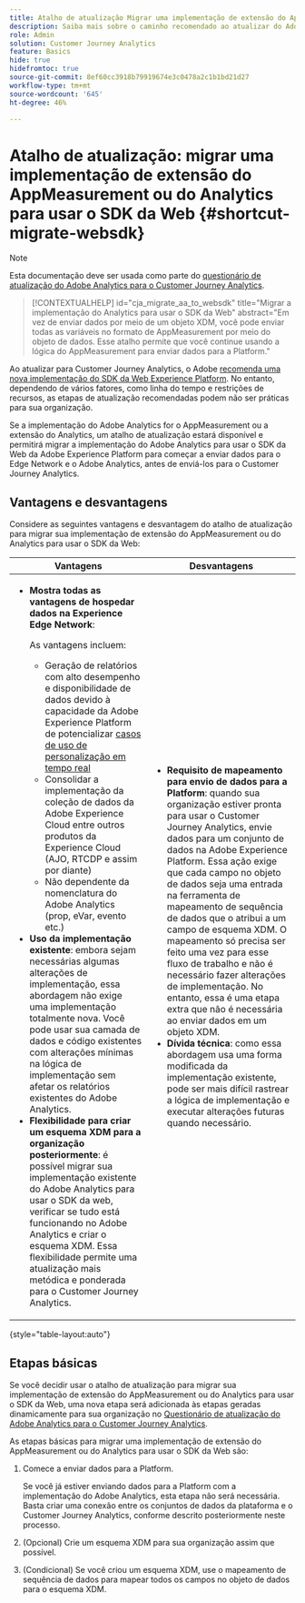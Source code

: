 ```yaml
---
title: Atalho de atualização Migrar uma implementação de extensão do AppMeasurement ou do Analytics para usar o SDK da Web
description: Saiba mais sobre o caminho recomendado ao atualizar do Adobe Analytics para o Customer Journey Analytics
role: Admin
solution: Customer Journey Analytics
feature: Basics
hide: true
hidefromtoc: true
source-git-commit: 8ef60cc3918b79919674e3c0478a2c1b1bd21d27
workflow-type: tm+mt
source-wordcount: '645'
ht-degree: 46%

---
```


# Atalho de atualização: migrar uma implementação de extensão do AppMeasurement ou do Analytics para usar o SDK da Web {#shortcut-migrate-websdk}

>[!NOTE]
>
>Esta documentação deve ser usada como parte do [questionário de atualização do Adobe Analytics para o Customer Journey Analytics](https://gigazelle.github.io/cja-ttv/).

<!-- markdownlint-disable MD034 -->

>[!CONTEXTUALHELP]
>id="cja_migrate_aa_to_websdk"
>title="Migrar a implementação do Analytics para usar o SDK da Web"
>abstract="Em vez de enviar dados por meio de um objeto XDM, você pode enviar todas as variáveis no formato de AppMeasurement por meio do objeto de dados. Esse atalho permite que você continue usando a lógica do AppMeasurement para enviar dados para a Platform."

<!-- markdownlint-enable MD034 -->

Ao atualizar para Customer Journey Analytics, o Adobe [recomenda uma nova implementação do SDK da Web Experience Platform](/help/getting-started/cja-upgrade/cja-upgrade-recommendations.md). No entanto, dependendo de vários fatores, como linha do tempo e restrições de recursos, as etapas de atualização recomendadas podem não ser práticas para sua organização.

Se a implementação do Adobe Analytics for o AppMeasurement ou a extensão do Analytics, um atalho de atualização estará disponível e permitirá migrar a implementação do Adobe Analytics para usar o SDK da Web da Adobe Experience Platform para começar a enviar dados para o Edge Network e o Adobe Analytics, antes de enviá-los para o Customer Journey Analytics.

## Vantagens e desvantagens

Considere as seguintes vantagens e desvantagem do atalho de atualização para migrar sua implementação de extensão do AppMeasurement ou do Analytics para usar o SDK da Web:

| Vantagens | Desvantagens |
|----------|---------|
| <ul><li>**Mostra todas as vantagens de hospedar dados na Experience Edge Network**: <p>As vantagens incluem:</p><ul><li>Geração de relatórios com alto desempenho e disponibilidade de dados devido à capacidade da Adobe Experience Platform de potencializar [casos de uso de personalização em tempo real](https://experienceleague.adobe.com/br/docs/experience-platform/destinations/ui/activate/configure-personalization-destinations.html)</li><li>Consolidar a implementação da coleção de dados da Adobe Experience Cloud entre outros produtos da Experience Cloud (AJO, RTCDP e assim por diante)</li><li>Não dependente da nomenclatura do Adobe Analytics (prop, eVar, evento etc.)</li></ul><li>**Uso da implementação existente**: embora sejam necessárias algumas alterações de implementação, essa abordagem não exige uma implementação totalmente nova. Você pode usar sua camada de dados e código existentes com alterações mínimas na lógica de implementação sem afetar os relatórios existentes do Adobe Analytics.</li><li>**Flexibilidade para criar um esquema XDM para a organização posteriormente**: é possível migrar sua implementação existente do Adobe Analytics para usar o SDK da web, verificar se tudo está funcionando no Adobe Analytics e criar o esquema XDM. Essa flexibilidade permite uma atualização mais metódica e ponderada para o Customer Journey Analytics.</li></ul> | <ul><li>**Requisito de mapeamento para envio de dados para a Platform**: quando sua organização estiver pronta para usar o Customer Journey Analytics, envie dados para um conjunto de dados na Adobe Experience Platform. Essa ação exige que cada campo no objeto de dados seja uma entrada na ferramenta de mapeamento de sequência de dados que o atribui a um campo de esquema XDM. O mapeamento só precisa ser feito uma vez para esse fluxo de trabalho e não é necessário fazer alterações de implementação. No entanto, essa é uma etapa extra que não é necessária ao enviar dados em um objeto XDM.</li><li>**Dívida técnica**: como essa abordagem usa uma forma modificada da implementação existente, pode ser mais difícil rastrear a lógica de implementação e executar alterações futuras quando necessário. </li></ul> |

{style="table-layout:auto"}

## Etapas básicas

Se você decidir usar o atalho de atualização para migrar sua implementação de extensão do AppMeasurement ou do Analytics para usar o SDK da Web, uma nova etapa será adicionada às etapas geradas dinamicamente para sua organização no [Questionário de atualização do Adobe Analytics para o Customer Journey Analytics](https://gigazelle.github.io/cja-ttv/).

As etapas básicas para migrar uma implementação de extensão do AppMeasurement ou do Analytics para usar o SDK da Web são:

1. Comece a enviar dados para a Platform.

   Se você já estiver enviando dados para a Platform com a implementação do Adobe Analytics, esta etapa não será necessária. Basta criar uma conexão entre os conjuntos de dados da plataforma e o Customer Journey Analytics, conforme descrito posteriormente neste processo.

1. (Opcional) Crie um esquema XDM para sua organização assim que possível.

1. (Condicional) Se você criou um esquema XDM, use o mapeamento de sequência de dados para mapear todos os campos no objeto de dados para o esquema XDM.

